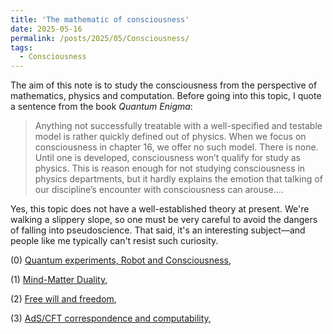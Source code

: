 ```yaml
---
title: 'The mathematic of consciousness'
date: 2025-05-16
permalink: /posts/2025/05/Consciousness/
tags:
  - Consciousness
---
```


The aim of this note is to study the consciousness from the perspective of mathematics, physics and computation. Before going into this topic, I quote a sentence from the book *Quantum Enigma*: 
> Anything not successfully treatable with a well-specified and testable model is rather quickly defined out of physics. When we focus on consciousness in chapter 16, we offer no such model. There is none. Until one is
developed, consciousness won’t qualify for study as physics. This is reason enough for not studying consciousness in physics departments, but it hardly explains the emotion that talking of our discipline’s encounter with consciousness can arouse....

Yes, this topic does not have a well-established theory at present. We're walking a slippery slope, so one must be very careful to avoid the dangers of falling into pseudoscience. That said, it's an interesting subject—and people like me typically can't resist such curiosity. 

(0) [Quantum experiments, Robot and Consciousness](),

(1) [Mind-Matter Duality](),

(2) [Free will and freedom](),

(3) [AdS/CFT correspondence and computability](),

